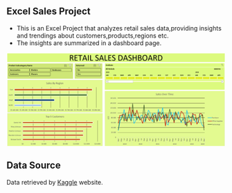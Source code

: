 ## Excel Sales Project

- This is an Excel Project that analyzes retail sales data,providing insights and trendings about customers,products,regions etc.
- The insights are summarized in a dashboard page.

![Excel Dashboard](https://github.com/alexandrosmagn/Excel_Project/blob/77ce2f47c3f3b5d3e6d29132d28cf724272b5165/Excel%20Dashboard.png)

## Data Source
Data retrieved by [Kaggle](https://www.kaggle.com) website.
